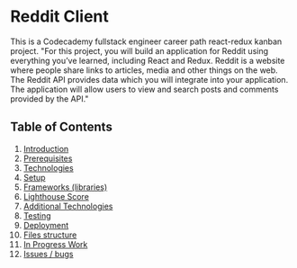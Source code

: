 # Reddit Client

This is a Codecademy fullstack engineer career path react-redux kanban project.
"For this project, you will build an application for Reddit using everything you’ve learned, including React and Redux. Reddit is a website where people share links to articles, media and other things on the web. The Reddit API provides data which you will integrate into your application. The application will allow users to view and search posts and comments provided by the API."

## Table of Contents
1. [Introduction](https://github.com/Jkalio52/reddit-client#introduction)
2. [Prerequisites](https://github.com/Jkalio52/reddit-client#prerequisites)
3. [Technologies](https://github.com/Jkalio52/reddit-client#technologies)
4. [Setup](https://github.com/Jkalio52/reddit-client#setup)
5. [Frameworks (libraries)](https://github.com/Jkalio52/reddit-client#frameworks)
6. [Lighthouse Score](https://github.com/Jkalio52/reddit-client#lighthouse-score)
7. [Additional Technologies](https://github.com/Jkalio52/reddit-client#additional-technologies)
8. [Testing](https://github.com/Jkalio52/reddit-client#testing)
9. [Deployment](https://github.com/Jkalio52/reddit-client#deployment)
10. [Files structure](https://github.com/Jkalio52/reddit-client#files-structure)
11. [In Progress Work](https://github.com/Jkalio52/reddit-client#inProgressWork)
12. [Issues / bugs](https://github.com/Jkalio52/reddit-client#issues-bugs)

